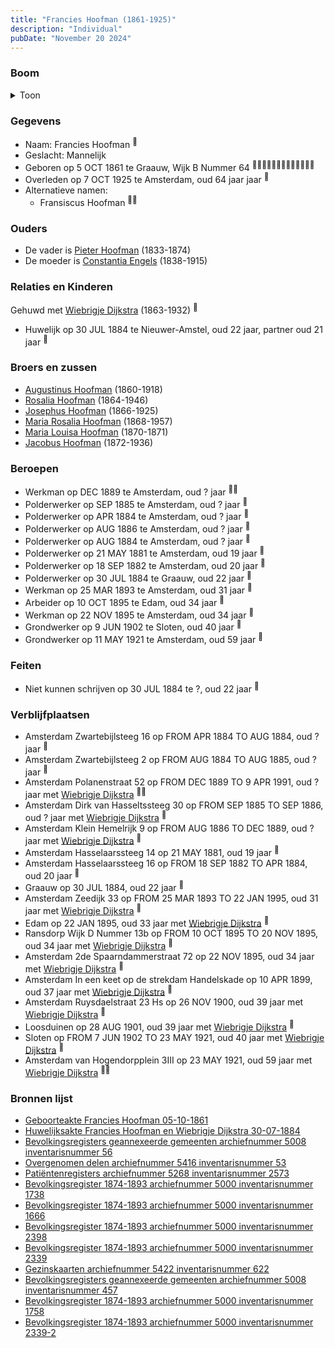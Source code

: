 ```yaml
---
title: "Francies Hoofman (1861-1925)"
description: "Individual"
pubDate: "November 20 2024"
---
```


### Boom
<details><summary>Toon</summary>

![test](https://www.plantuml.com/plantuml/svg/ZPDFRzf04CNl-ob6oQ7j8PBDuXWGGW42RQg6H5NIgYUqjYUmOV-WtQK8HNptZcC3gHA5tApPVRE_UMzyuODmOQKLymjfbi893Pd85pDdLwOOMcKT12UCfoCqWSrbWP1Bbokilb4lmmOqwWoThqe-e4CRDajaBxhcIdWFJmm01jOLwExcCbyOzBxRrKAQNWyuspBs2MwVd_AiKfpSIgI6yCtQ1otC2GWFLr4KnHpWTCJ7oNX0NPyU9AfY2zrE9hBDDBCXAEpqe0tN_PyGjpYd1YQWaTxZYzj-iL9gAamnpPtrFhC4H38Um-LeIBgq2L-T4AireTKyGsl8D1EaW96PeV87f2OXZGSZFkBl85rDxagW5dp-0WFyIrwPuq0nJ6v-GToEarSytSuQYqAQ6Lrh9F3zVaBjpwDdgZ5HHGcSAZcRXmqgPTT4jcMrWMTdzGrMunyAjP8AvL63izrpOzg6NA9_5KY3mpx9uy4aS3CiVJYFTmCTzI2j96qQig_B9Ik4BZUc1lijCNDozeXmAHyNdhPsXnQd7mg6lBtk_ocPE0pSIkiF1TEgDgpD6_zHlH4EZoYS7wHeDVVX9EdRuJJsuIGfgqSu5DW5ce9-sdy0)
</details>

### Gegevens
- Naam: Francies Hoofman <sup><a href="../s00028/" style="text-decoration:none" title="Geboorteakte Francies Hoofman 05-10-1861">:link:</a></sup>
- Geslacht: Mannelijk
- Geboren op 5 OCT 1861 te Graauw, Wijk B Nummer 64 <sup><a href="../s00028/" style="text-decoration:none" title="Geboorteakte Francies Hoofman 05-10-1861">:link:</a><a href="../s00248/" style="text-decoration:none" title="Overgenomen delen archiefnummer 5416 inventarisnummer 53">:link:</a><a href="../s00251/" style="text-decoration:none" title="Huwelijksakte Francies Hoofman en Wiebrigje Dijkstra 30-07-1884 ">:link:</a><a href="../s00304/" style="text-decoration:none" title="Bevolkingsregisters geannexeerde gemeenten archiefnummer 5008 inventarisnummer 56">:link:</a><a href="../s00307/" style="text-decoration:none" title="Patiëntenregisters archiefnummer 5268 inventarisnummer 2573">:link:</a><a href="../s00308/" style="text-decoration:none" title="Bevolkingsregister 1874-1893 archiefnummer 5000 inventarisnummer 1738">:link:</a><a href="../s00309/" style="text-decoration:none" title="Bevolkingsregister 1874-1893 archiefnummer 5000 inventarisnummer 1666">:link:</a><a href="../s00310/" style="text-decoration:none" title="Bevolkingsregister 1874-1893 archiefnummer 5000 inventarisnummer 2398">:link:</a><a href="../s00311/" style="text-decoration:none" title="Bevolkingsregister 1874-1893 archiefnummer 5000 inventarisnummer 2339">:link:</a><a href="../s00312/" style="text-decoration:none" title="Gezinskaarten archiefnummer 5422 inventarisnummer 622">:link:</a><a href="../s00313/" style="text-decoration:none" title="Bevolkingsregisters geannexeerde gemeenten archiefnummer 5008 inventarisnummer 457">:link:</a><a href="../s00314/" style="text-decoration:none" title="Bevolkingsregister 1874-1893 archiefnummer 5000 inventarisnummer 1758">:link:</a><a href="../s00315/" style="text-decoration:none" title="Bevolkingsregister 1874-1893 archiefnummer 5000 inventarisnummer 2339-2">:link:</a></sup>
- Overleden op 7 OCT 1925 te Amsterdam, oud 64 jaar jaar <sup><a href="../s00312/" style="text-decoration:none" title="Gezinskaarten archiefnummer 5422 inventarisnummer 622">:link:</a></sup>
- Alternatieve namen:
  - Fransiscus Hoofman <sup><a href="../s00310/" style="text-decoration:none" title="Bevolkingsregister 1874-1893 archiefnummer 5000 inventarisnummer 2398">:link:</a><a href="../s00313/" style="text-decoration:none" title="Bevolkingsregisters geannexeerde gemeenten archiefnummer 5008 inventarisnummer 457">:link:</a></sup>

### Ouders
- De vader is [Pieter Hoofman](../i00013/) (1833-1874)
- De moeder is [Constantia Engels](../i00014/) (1838-1915)

### Relaties en Kinderen

Gehuwd met [Wiebrigje Dijkstra](../i00174/) (1863-1932) <sup><a href="../s00251/" style="text-decoration:none" title="Huwelijksakte Francies Hoofman en Wiebrigje Dijkstra 30-07-1884 ">:link:</a></sup>
- Huwelijk op 30 JUL 1884 te Nieuwer-Amstel, oud 22 jaar, partner oud 21 jaar <sup><a href="../s00251/" style="text-decoration:none" title="Huwelijksakte Francies Hoofman en Wiebrigje Dijkstra 30-07-1884 ">:link:</a></sup>

### Broers en zussen
- [Augustinus Hoofman](../i00007/) (1860-1918)
- [Rosalia Hoofman](../i00024/) (1864-1946)
- [Josephus Hoofman](../i00025/) (1866-1925)
- [Maria Rosalia Hoofman](../i00026/) (1868-1957)
- [Maria Louisa Hoofman](../i00027/) (1870-1871)
- [Jacobus Hoofman](../i00072/) (1872-1936)

### Beroepen
- Werkman op DEC 1889 te Amsterdam, oud ? jaar <sup><a href="../s00248/" style="text-decoration:none" title="Overgenomen delen archiefnummer 5416 inventarisnummer 53">:link:</a><a href="../s00310/" style="text-decoration:none" title="Bevolkingsregister 1874-1893 archiefnummer 5000 inventarisnummer 2398">:link:</a></sup>
- Polderwerker op SEP 1885 te Amsterdam, oud ? jaar <sup><a href="../s00309/" style="text-decoration:none" title="Bevolkingsregister 1874-1893 archiefnummer 5000 inventarisnummer 1666">:link:</a></sup>
- Polderwerker op APR 1884 te Amsterdam, oud ? jaar <sup><a href="../s00311/" style="text-decoration:none" title="Bevolkingsregister 1874-1893 archiefnummer 5000 inventarisnummer 2339">:link:</a></sup>
- Polderwerker op AUG 1886 te Amsterdam, oud ? jaar <sup><a href="../s00314/" style="text-decoration:none" title="Bevolkingsregister 1874-1893 archiefnummer 5000 inventarisnummer 1758">:link:</a></sup>
- Polderwerker op AUG 1884 te Amsterdam, oud ? jaar <sup><a href="../s00315/" style="text-decoration:none" title="Bevolkingsregister 1874-1893 archiefnummer 5000 inventarisnummer 2339-2">:link:</a></sup>
- Polderwerker op 21 MAY 1881 te Amsterdam, oud 19 jaar <sup><a href="../s00307/" style="text-decoration:none" title="Patiëntenregisters archiefnummer 5268 inventarisnummer 2573">:link:</a></sup>
- Polderwerker op 18 SEP 1882 te Amsterdam, oud 20 jaar <sup><a href="../s00308/" style="text-decoration:none" title="Bevolkingsregister 1874-1893 archiefnummer 5000 inventarisnummer 1738">:link:</a></sup>
- Polderwerker op 30 JUL 1884 te Graauw, oud 22 jaar <sup><a href="../s00251/" style="text-decoration:none" title="Huwelijksakte Francies Hoofman en Wiebrigje Dijkstra 30-07-1884 ">:link:</a></sup>
- Werkman op 25 MAR 1893 te Amsterdam, oud 31 jaar <sup><a href="../s00248/" style="text-decoration:none" title="Overgenomen delen archiefnummer 5416 inventarisnummer 53">:link:</a></sup>
- Arbeider op 10 OCT 1895 te Edam, oud 34 jaar <sup><a href="../s00313/" style="text-decoration:none" title="Bevolkingsregisters geannexeerde gemeenten archiefnummer 5008 inventarisnummer 457">:link:</a></sup>
- Werkman op 22 NOV 1895 te Amsterdam, oud 34 jaar <sup><a href="../s00248/" style="text-decoration:none" title="Overgenomen delen archiefnummer 5416 inventarisnummer 53">:link:</a></sup>
- Grondwerker op 9 JUN 1902 te Sloten, oud 40 jaar <sup><a href="../s00304/" style="text-decoration:none" title="Bevolkingsregisters geannexeerde gemeenten archiefnummer 5008 inventarisnummer 56">:link:</a></sup>
- Grondwerker op 11 MAY 1921 te Amsterdam, oud 59 jaar <sup><a href="../s00312/" style="text-decoration:none" title="Gezinskaarten archiefnummer 5422 inventarisnummer 622">:link:</a></sup>

### Feiten
- Niet kunnen schrijven op 30 JUL 1884 te ?, oud 22 jaar <sup><a href="../s00251/" style="text-decoration:none" title="Huwelijksakte Francies Hoofman en Wiebrigje Dijkstra 30-07-1884 ">:link:</a></sup>

### Verblijfplaatsen
- Amsterdam Zwartebijlsteeg 16 op FROM APR 1884 TO AUG 1884, oud ? jaar  <sup><a href="../s00311/" style="text-decoration:none" title="Bevolkingsregister 1874-1893 archiefnummer 5000 inventarisnummer 2339">:link:</a></sup>
- Amsterdam Zwartebijlsteeg 2 op FROM AUG 1884 TO AUG 1885, oud ? jaar  <sup><a href="../s00315/" style="text-decoration:none" title="Bevolkingsregister 1874-1893 archiefnummer 5000 inventarisnummer 2339-2">:link:</a></sup>
- Amsterdam Polanenstraat 52 op FROM DEC 1889 TO 9 APR 1991, oud ? jaar met [Wiebrigje Dijkstra](../i00174/) <sup><a href="../s00248/" style="text-decoration:none" title="Overgenomen delen archiefnummer 5416 inventarisnummer 53">:link:</a><a href="../s00310/" style="text-decoration:none" title="Bevolkingsregister 1874-1893 archiefnummer 5000 inventarisnummer 2398">:link:</a></sup>
- Amsterdam Dirk van Hasseltssteeg 30 op FROM SEP 1885 TO SEP 1886, oud ? jaar met [Wiebrigje Dijkstra](../i00174/) <sup><a href="../s00309/" style="text-decoration:none" title="Bevolkingsregister 1874-1893 archiefnummer 5000 inventarisnummer 1666">:link:</a></sup>
- Amsterdam Klein Hemelrijk 9 op FROM AUG 1886 TO DEC 1889, oud ? jaar met [Wiebrigje Dijkstra](../i00174/) <sup><a href="../s00312/" style="text-decoration:none" title="Gezinskaarten archiefnummer 5422 inventarisnummer 622">:link:</a></sup>
- Amsterdam Hasselaarssteeg 14 op 21 MAY 1881, oud 19 jaar  <sup><a href="../s00307/" style="text-decoration:none" title="Patiëntenregisters archiefnummer 5268 inventarisnummer 2573">:link:</a></sup>
- Amsterdam Hasselaarssteeg 16 op FROM 18 SEP 1882 TO APR 1884, oud 20 jaar  <sup><a href="../s00308/" style="text-decoration:none" title="Bevolkingsregister 1874-1893 archiefnummer 5000 inventarisnummer 1738">:link:</a></sup>
- Graauw  op 30 JUL 1884, oud 22 jaar  <sup><a href="../s00251/" style="text-decoration:none" title="Huwelijksakte Francies Hoofman en Wiebrigje Dijkstra 30-07-1884 ">:link:</a></sup>
- Amsterdam Zeedijk 33 op FROM 25 MAR 1893 TO 22 JAN 1995, oud 31 jaar met [Wiebrigje Dijkstra](../i00174/) <sup><a href="../s00248/" style="text-decoration:none" title="Overgenomen delen archiefnummer 5416 inventarisnummer 53">:link:</a></sup>
- Edam  op 22 JAN 1895, oud 33 jaar met [Wiebrigje Dijkstra](../i00174/) <sup><a href="../s00248/" style="text-decoration:none" title="Overgenomen delen archiefnummer 5416 inventarisnummer 53">:link:</a></sup>
- Ransdorp Wijk D Nummer 13b op FROM 10 OCT 1895 TO 20 NOV 1895, oud 34 jaar met [Wiebrigje Dijkstra](../i00174/) <sup><a href="../s00313/" style="text-decoration:none" title="Bevolkingsregisters geannexeerde gemeenten archiefnummer 5008 inventarisnummer 457">:link:</a></sup>
- Amsterdam 2de Spaarndammerstraat 72 op 22 NOV 1895, oud 34 jaar met [Wiebrigje Dijkstra](../i00174/) <sup><a href="../s00248/" style="text-decoration:none" title="Overgenomen delen archiefnummer 5416 inventarisnummer 53">:link:</a></sup>
- Amsterdam In een keet op de strekdam Handelskade op 10 APR 1899, oud 37 jaar met [Wiebrigje Dijkstra](../i00174/) <sup><a href="../s00248/" style="text-decoration:none" title="Overgenomen delen archiefnummer 5416 inventarisnummer 53">:link:</a></sup>
- Amsterdam Ruysdaelstraat 23 Hs op 26 NOV 1900, oud 39 jaar met [Wiebrigje Dijkstra](../i00174/) <sup><a href="../s00248/" style="text-decoration:none" title="Overgenomen delen archiefnummer 5416 inventarisnummer 53">:link:</a></sup>
- Loosduinen  op 28 AUG 1901, oud 39 jaar met [Wiebrigje Dijkstra](../i00174/) <sup><a href="../s00248/" style="text-decoration:none" title="Overgenomen delen archiefnummer 5416 inventarisnummer 53">:link:</a></sup>
- Sloten  op FROM 7 JUN 1902 TO 23 MAY 1921, oud 40 jaar met [Wiebrigje Dijkstra](../i00174/) <sup><a href="../s00304/" style="text-decoration:none" title="Bevolkingsregisters geannexeerde gemeenten archiefnummer 5008 inventarisnummer 56">:link:</a></sup>
- Amsterdam van Hogendorpplein 3III op 23 MAY 1921, oud 59 jaar met [Wiebrigje Dijkstra](../i00174/) <sup><a href="../s00304/" style="text-decoration:none" title="Bevolkingsregisters geannexeerde gemeenten archiefnummer 5008 inventarisnummer 56">:link:</a><a href="../s00312/" style="text-decoration:none" title="Gezinskaarten archiefnummer 5422 inventarisnummer 622">:link:</a></sup>

### Bronnen lijst
- [Geboorteakte Francies Hoofman 05-10-1861](../s00028/)
- [Huwelijksakte Francies Hoofman en Wiebrigje Dijkstra 30-07-1884 ](../s00251/)
- [Bevolkingsregisters geannexeerde gemeenten archiefnummer 5008 inventarisnummer 56](../s00304/)
- [Overgenomen delen archiefnummer 5416 inventarisnummer 53](../s00248/)
- [Patiëntenregisters archiefnummer 5268 inventarisnummer 2573](../s00307/)
- [Bevolkingsregister 1874-1893 archiefnummer 5000 inventarisnummer 1738](../s00308/)
- [Bevolkingsregister 1874-1893 archiefnummer 5000 inventarisnummer 1666](../s00309/)
- [Bevolkingsregister 1874-1893 archiefnummer 5000 inventarisnummer 2398](../s00310/)
- [Bevolkingsregister 1874-1893 archiefnummer 5000 inventarisnummer 2339](../s00311/)
- [Gezinskaarten archiefnummer 5422 inventarisnummer 622](../s00312/)
- [Bevolkingsregisters geannexeerde gemeenten archiefnummer 5008 inventarisnummer 457](../s00313/)
- [Bevolkingsregister 1874-1893 archiefnummer 5000 inventarisnummer 1758](../s00314/)
- [Bevolkingsregister 1874-1893 archiefnummer 5000 inventarisnummer 2339-2](../s00315/)
